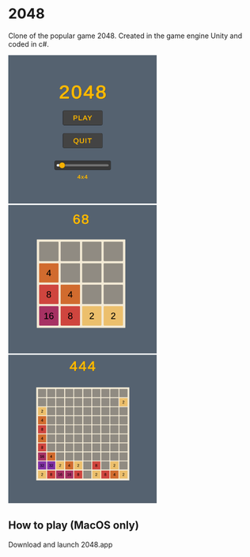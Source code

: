 # 2048
Clone of the popular game 2048. Created in the game engine Unity and coded in c#.

<img src="https://github.com/Eflox/2048/blob/main/Project/Pictures/Menu.png" width="300"> <img src="https://github.com/Eflox/2048/blob/main/Project/Pictures/4x4.png" width="300"> <img src="https://github.com/Eflox/2048/blob/main/Project/Pictures/10x10.png" width="300">

## How to play (MacOS only)
Download and launch 2048.app
